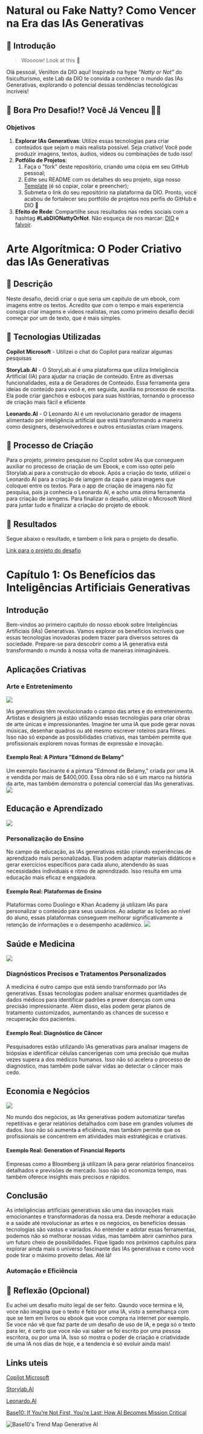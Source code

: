 # Natural ou Fake Natty? Como Vencer na Era das IAs Generativas

## 🚀 Introdução

> Woooow! Look at this 👀

Olá pessoal, Venilton da DIO aqui! Inspirado na hype _"Natty or Not"_ do fisiculturismo, este Lab da DIO te convida a conhecer o mundo das IAs Generativas, explorando o potencial dessas tendências tecnológicas incríveis!

## 🎯 Bora Pro Desafio!? Você Já Venceu 💪🤓

### Objetivos

1. **Explorar IAs Generativas**: Utilize essas tecnologias para criar conteúdos que sejam o mais realista possível. Seja criativo! Você pode produzir imagens, textos, áudios, vídeos ou combinações de tudo isso!
1. **Potfólio de Projetos**:
    1. Faça o "fork" deste repositório, criando uma cópia em seu GitHub pessoal;
    2. Edite seu README com os detalhes do seu projeto, siga nosso [Template](#template) (é só copiar, colar e preencher);
    3. Submeta o link do seu repositório na plataforma da DIO. Pronto, você acabou de fortalecer seu portfólio de projetos nos perfis do GitHub e DIO 🚀
1. **Efeito de Rede**: Compartilhe seus resultados nas redes sociais com a hashtag **#LabDIONattyOrNot**. Não esqueça de nos marcar: [DIO](https://www.linkedin.com/school/dio-makethechange) e [falvojr](https://www.linkedin.com/in/falvojr).


# Arte Algorítmica: O Poder Criativo das IAs Generativas

## 📒 Descrição
Neste desafio, decidi criar o que seria um capitulo de um ebook, com imagens entre os textos. Acredito que com o tempo e mais experiencia consiga criar imagens e videos realistas, mas como primeiro desafio decidi começar por um de texto, que é mais simples.

## 🤖 Tecnologias Utilizadas
**Copilot Microsoft** - Utilizei o chat do Copilot para realizar algumas pesquisas

**StoryLab.AI** - O StoryLab.ai é uma plataforma que utiliza Inteligência Artificial (IA) para ajudar na criação de conteúdo. Entre as diversas funcionalidades, esta a de Geradores de Conteúdo. Essa ferramenta gera ideias de conteúdo para você e, em seguida, auxilia no processo de escrita. Ela pode criar ganchos e esboços para suas histórias, tornando o processo de criação mais fácil e eficiente

**Leonardo.AI** - O Leonardo AI é um revolucionário gerador de imagens alimentado por inteligência artificial que está transformando a maneira como designers, desenvolvedores e outros entusiastas criam imagens.

## 🧐 Processo de Criação
Para o projeto, primeiro pesquisei no Copilot sobre IAs que conseguem auxiliar no processo de criação de um Ebook, e com isso optei pelo Storylab.ai para a construção do ebook. Após a criação do texto, utilizei o Leonardo AI para a criação de iamgem da capa e para imagens que coloquei entre os textos. Para o app de criação de imagens não fiz pesquisa, pois ja conhecia o Leonardo AI, e acho uma ótima ferramenta para criação de iamgens. Para finalizar o desafio, utilizei o Microsoft Word para juntar tudo e finalizar a criação do projeto de ebook.

## 🚀 Resultados
Segue abaixo o resultado, e tambem o link para o projeto do desafio.

[Link para o projeto do desafio](https://docs.google.com/document/d/1NsqrldDIRKr2uQGDHSOF_fJq-apMAcF8QArn4ikyZec/edit?usp=sharing)

# Capítulo 1: Os Benefícios das Inteligências Artificiais Generativas 
## Introdução

Bem-vindos ao primeiro capítulo do nosso ebook sobre Inteligências Artificiais (IAs) Generativas. Vamos explorar os benefícios incríveis que essas tecnologias inovadoras podem trazer para diversos setores da sociedade. Prepare-se para descobrir como a IA generativa está transformando o mundo à nossa volta de maneiras inimagináveis.

## Aplicações Criativas

### Arte e Entretenimento
![](https://github.com/henriquesoaresjr/imagens-para-projetos/blob/main/projeto-dio-lab-natty-or-not/ia-arte-entretenimento-2.jpg)

IAs generativas têm revolucionado o campo das artes e do entretenimento. Artistas e designers já estão utilizando essas tecnologias para criar obras de arte únicas e impressionantes. Imagine ter uma IA que pode gerar novas músicas, desenhar quadros ou até mesmo escrever roteiros para filmes. Isso não só expande as possibilidades criativas, mas também permite que profissionais explorem novas formas de expressão e inovação.

#### Exemplo Real: A Pintura "Edmond de Belamy"

Um exemplo fascinante é a pintura "Edmond de Belamy," criada por uma IA e vendida por mais de $400,000. Essa obra não só é um marco na história da arte, mas também demonstra o potencial comercial das IAs generativas.
![](https://github.com/henriquesoaresjr/imagens-para-projetos/blob/main/projeto-dio-lab-natty-or-not/Edmond%20de%20belamy.jpg)

## Educação e Aprendizado
![](https://github.com/henriquesoaresjr/imagens-para-projetos/blob/main/projeto-dio-lab-natty-or-not/ia-educa%C3%A7%C3%A3o-2.jpg)

### Personalização do Ensino

No campo da educação, as IAs generativas estão criando experiências de aprendizado mais personalizadas. Elas podem adaptar materiais didáticos e gerar exercícios específicos para cada aluno, atendendo às suas necessidades individuais e ritmo de aprendizado. Isso resulta em uma educação mais eficaz e engajadora.

#### Exemplo Real: Plataformas de Ensino

Plataformas como Duolingo e Khan Academy já utilizam IAs para personalizar o conteúdo para seus usuários. Ao adaptar as lições ao nível do aluno, essas plataformas conseguem melhorar significativamente a retenção de informações e o desempenho acadêmico.
![](https://github.com/henriquesoaresjr/imagens-para-projetos/blob/main/projeto-dio-lab-natty-or-not/ia-educa%C3%A7%C3%A3o.jpg)

## Saúde e Medicina
![](https://github.com/henriquesoaresjr/imagens-para-projetos/blob/main/projeto-dio-lab-natty-or-not/ia-saude.jpg)

### Diagnósticos Precisos e Tratamentos Personalizados

A medicina é outro campo que está sendo transformado por IAs generativas. Essas tecnologias podem analisar enormes quantidades de dados médicos para identificar padrões e prever doenças com uma precisão impressionante. Além disso, elas podem gerar planos de tratamento customizados, aumentando as chances de sucesso e recuperação dos pacientes.

#### Exemplo Real: Diagnóstico de Câncer

Pesquisadores estão utilizando IAs generativas para analisar imagens de biópsias e identificar células cancerígenas com uma precisão que muitas vezes supera a dos médicos humanos. Isso não só acelera o processo de diagnóstico, mas também pode salvar vidas ao detectar o câncer mais cedo.

## Economia e Negócios
![](https://github.com/henriquesoaresjr/imagens-para-projetos/blob/main/projeto-dio-lab-natty-or-not/ia-economia-negocios.jpg)

No mundo dos negócios, as IAs generativas podem automatizar tarefas repetitivas e gerar relatórios detalhados com base em grandes volumes de dados. Isso não só aumenta a eficiência, mas também permite que os profissionais se concentrem em atividades mais estratégicas e criativas.

#### Exemplo Real: Generation of Financial Reports

Empresas como a Bloomberg já utilizam IA para gerar relatórios financeiros detalhados e previsões de mercado. Isso não só economiza tempo, mas também oferece insights mais precisos e rápidos.

## Conclusão

As inteligências artificiais generativas são uma das inovações mais emocionantes e transformadoras da nossa era. Desde melhorar a educação e a saúde até revolucionar as artes e os negócios, os benefícios dessas tecnologias são vastos e variados. Ao entender e adotar essas ferramentas, podemos não só melhorar nossas vidas, mas também abrir caminhos para um futuro cheio de possibilidades. Fique ligado nos próximos capítulos para explorar ainda mais o universo fascinante das IAs generativas e como você pode tirar o máximo proveito delas. Até lá!


### Automação e Eficiência


## 💭 Reflexão (Opcional)
Eu achei um desafio muito legal de ser feito. Qaundo voce termina e lê, voce não imagina que o texto é feito por uma IA, visto a semelhança com que se tem em livros ou ebook que voce compra na internet por exemplo. Se voce não vê que faz parte de um desafio de uso de IA, e pega só o texto para ler, é certo que voce não vai saber se foi escrito por uma pessoa escritora, ou por uma IA. Isso só mostra o poder de criação e criatividade de uma IA nos dias de hoje, e a tendencia é só evoluir ainda mais!


## Links uteis
[Copilot Microsoft](https://copilot.microsoft.com/)

[Storylab.AI](https://storylab.ai/)

[Leonardo.AI](https://leonardo.ai/)

[Base10: If You’re Not First, You’re Last: How AI Becomes Mission Critical](https://base10.vc/post/generative-ai-mission-critical/)

![Base10's Trend Map Generative AI](https://github.com/digitalinnovationone/lab-natty-or-not/assets/730492/f4df26e8-f8f7-4419-8252-c69d73ea930c)
